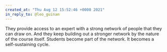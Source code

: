 ```yaml
---
created_at: "Thu Aug 12 15:52:46 +0000 2021"
in_reply_to: @leo_guinan
---
```


They provide access to an expert with a strong network of people that they can draw on. And they keep building out a stronger network by the nature of the course itself. Students become part of the network. It becomes a self-sustaining cycle.